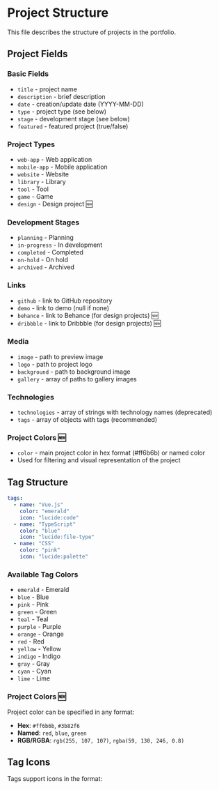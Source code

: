 # Project Structure

This file describes the structure of projects in the portfolio.

## Project Fields

### Basic Fields

- `title` - project name
- `description` - brief description
- `date` - creation/update date (YYYY-MM-DD)
- `type` - project type (see below)
- `stage` - development stage (see below)
- `featured` - featured project (true/false)

### Project Types

- `web-app` - Web application
- `mobile-app` - Mobile application
- `website` - Website
- `library` - Library
- `tool` - Tool
- `game` - Game
- `design` - Design project 🆕

### Development Stages

- `planning` - Planning
- `in-progress` - In development
- `completed` - Completed
- `on-hold` - On hold
- `archived` - Archived

### Links

- `github` - link to GitHub repository
- `demo` - link to demo (null if none)
- `behance` - link to Behance (for design projects) 🆕
- `dribbble` - link to Dribbble (for design projects) 🆕

### Media

- `image` - path to preview image
- `logo` - path to project logo
- `background` - path to background image
- `gallery` - array of paths to gallery images

### Technologies

- `technologies` - array of strings with technology names (deprecated)
- `tags` - array of objects with tags (recommended)

### Project Colors 🆕

- `color` - main project color in hex format (#ff6b6b) or named color
- Used for filtering and visual representation of the project

## Tag Structure

```yaml
tags:
  - name: "Vue.js"
    color: "emerald"
    icon: "lucide:code"
  - name: "TypeScript"
    color: "blue"
    icon: "lucide:file-type"
  - name: "CSS"
    color: "pink"
    icon: "lucide:palette"
```

### Available Tag Colors

- `emerald` - Emerald
- `blue` - Blue
- `pink` - Pink
- `green` - Green
- `teal` - Teal
- `purple` - Purple
- `orange` - Orange
- `red` - Red
- `yellow` - Yellow
- `indigo` - Indigo
- `gray` - Gray
- `cyan` - Cyan
- `lime` - Lime

### Project Colors 🆕

Project color can be specified in any format:

- **Hex**: `#ff6b6b`, `#3b82f6`
- **Named**: `red`, `blue`, `green`
- **RGB/RGBA**: `rgb(255, 107, 107)`, `rgba(59, 130, 246, 0.8)`

## Tag Icons

Tags support icons in the format:
